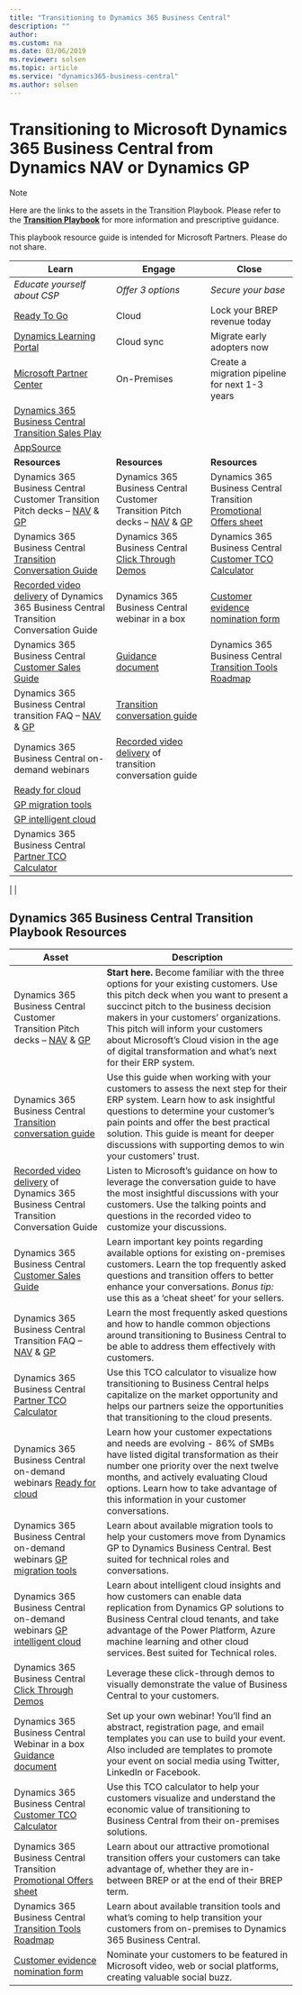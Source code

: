 ```yaml
---
title: "Transitioning to Dynamics 365 Business Central"
description: ""
author: 
ms.custom: na
ms.date: 03/06/2019
ms.reviewer: solsen
ms.topic: article
ms.service: "dynamics365-business-central"
ms.author: solsen
---
```


# Transitioning to Microsoft Dynamics 365 Business Central from Dynamics NAV or Dynamics GP

> [!NOTE]  
> Here are the links to the assets in the Transition Playbook. Please refer to the [**Transition Playbook**](https://mbs2.microsoft.com/AADSignup/Home/Index) for more information and prescriptive guidance.  

This playbook resource guide is intended for Microsoft Partners. Please do not share. 

| **Learn** | **Engage** | **Close** | 
|---------------------------|-----------------------------|--------------|
| *Educate yourself about CSP* | *Offer 3 options* | *Secure your base*
| [Ready To Go](https://docs.microsoft.com/en-us/dynamics365/business-central/dev-itpro/developer/readiness/readiness-ready-to-go?tabs=learning) | Cloud | Lock your BREP revenue today | 
| [Dynamics Learning Portal](https://nam06.safelinks.protection.outlook.com/?url=https%3A%2F%2Fmbspartner.microsoft.com%2FBC%2FTopic%2F109&data=02%7C01%7CArvind.Dutta%40microsoft.com%7Ca270ee000f9e4bf2ebb408d691490314%7C72f988bf86f141af91ab2d7cd011db47%7C1%7C0%7C636856140098808763&sdata=7bnqYv%2F7B6oBMn91AuL8Fni8c7ZN4Pp8yLxNdy3zPGg%3D&reserved=0) | Cloud sync | Migrate early adopters now | 
| [Microsoft Partner Center](https://docs.microsoft.com/en-us/partner-center/) | On-Premises | Create a migration pipeline for next 1-3 years | 
| [Dynamics 365 Business Central Transition Sales Play](https://microsoft.sharepoint.com/sites/Infopedia_G01/Pages/businessapplications.aspx) | | |
| [AppSource](https://appsource.microsoft.com/en-US/) | | | 
| **Resources** | **Resources** | **Resources** | 
| Dynamics 365 Business Central Customer Transition Pitch decks – [NAV](https://mbs.microsoft.com/Files/partner/365/SalesMarketing/NAV_ShortPitchdeckcustomer.pptx) & [GP](https://mbs.microsoft.com/Files/partner/365/SalesMarketing/GP_ShortPitchdeckcustomer.pptx) |  Dynamics 365 Business Central Customer Transition Pitch decks – [NAV](https://mbs.microsoft.com/Files/partner/365/SalesMarketing/NAV_ShortPitchdeckcustomer.pptx) & [GP](https://mbs.microsoft.com/Files/partner/365/SalesMarketing/GP_ShortPitchdeckcustomer.pptx) | Dynamics 365 Business Central Transition [Promotional Offers sheet](https://mbs.microsoft.com/Files/partner/365/SalesMarketing/QualifiedoffersheettoBC.pdf) | 
| Dynamics 365 Business Central [Transition Conversation Guide](https://mbs.microsoft.com/Files/partner/365/SalesMarketing/TransitionConversationGuide.pptx) | Dynamics 365 Business Central [Click Through Demos](https://mbs.microsoft.com/Files/partner/365/SalesMarketing/Dynamics_365_BusinessCentralPARTNERSALESPLAYBOOKwCLICKASSISTANCE.pptx) | Dynamics 365 Business Central [Customer TCO Calculator](https://mbs.microsoft.com/Files/partner/365/SalesMarketing/Dynamics365BusinessCentralCustomerMigrationModel.xlsx) | 
| [Recorded video delivery](https://mbs.microsoft.com/Files/partner/365/SalesMarketing/TransitionConversationRecording/TransitionConversationRecording.mp4) of Dynamics 365 Business Central Transition Conversation Guide | Dynamics 365 Business Central webinar in a box  | [Customer evidence nomination form](https://mbs.microsoft.com/Files/partner/365/SalesMarketing/TransitionConversationRecording/TransitionConversationRecording.mp4) | 
| Dynamics 365 Business Central [Customer Sales Guide](https://mbs.microsoft.com/Files/partner/365/SalesMarketing/TransitionSalesGuide.pptx) | [Guidance document](https://mbs.microsoft.com/Files/partner/365/SalesMarketing/Dynamics365BusinessCentralWebinarinabox.docx) | Dynamics 365 Business Central [Transition Tools Roadmap](https://mbs.microsoft.com/Files/partner/365/SalesMarketing/Migrationtoolsroadmap.pdf) |
| Dynamics 365 Business Central transition FAQ – [NAV](https://mbs.microsoft.com/Files/partner/365/SalesMarketing/NAVpartnerFAQ.docx) & [GP](https://mbs.microsoft.com/Files/partner/365/SalesMarketing/GPpartnerFAQ.docx) | [Transition conversation guide](https://mbs.microsoft.com/Files/partner/365/SalesMarketing/TransitionConversationGuide.pptx) | | 
| Dynamics 365 Business Central on-demand webinars | [Recorded video delivery](https://mbs.microsoft.com/Files/partner/365/SalesMarketing/TransitionConversationRecording/TransitionConversationRecording.mp4) of transition conversation guide | | 
| [Ready for cloud](https://msuspartner.eventbuilder.com/event?eventid=o1h8r5) | |
| [GP migration tools](https://msuspartner.eventbuilder.com/event?eventid=b3i4g0&source=InsiderEmail) | |
| [GP intelligent cloud]() | |
| Dynamics 365 Business Central [Partner TCO Calculator](https://mbs.microsoft.com/Files/partner/365/SalesMarketing/MicrosoftDynamics365BusinessCentralFinancialModel.xlsx)
|
|

## Dynamics 365 Business Central Transition Playbook Resources

| **Asset** | **Description** |  
|---------------------------|-----------------------------|
| Dynamics 365 Business Central Customer Transition Pitch decks – [NAV](https://mbs.microsoft.com/Files/partner/365/SalesMarketing/NAV_ShortPitchdeckcustomer.pptx) & [GP](https://mbs.microsoft.com/Files/partner/365/SalesMarketing/GP_ShortPitchdeckcustomer.pptx) |**Start here.** Become familiar with the three options for your existing customers. Use this pitch deck when you want to present a succinct pitch to the business decision makers in your customers’ organizations. This pitch will inform your customers about Microsoft’s Cloud vision in the age of digital transformation and what’s next for their ERP system. 
| Dynamics 365 Business Central [Transition conversation guide](https://mbs.microsoft.com/Files/partner/365/SalesMarketing/TransitionConversationGuide.pptx) | Use this guide when working with your customers to assess the next step for their ERP system. Learn how to ask insightful questions to determine your customer’s pain points and offer the best practical solution. This guide is meant for deeper discussions with supporting demos to win your customers’ trust. | 
| [Recorded video delivery]() of Dynamics 365 Business Central Transition Conversation Guide | Listen to Microsoft’s guidance on how to leverage the conversation guide to have the most insightful discussions with your customers. Use the talking points and questions in the recorded video to customize your discussions. | 
| Dynamics 365 Business Central [Customer Sales Guide](https://mbs.microsoft.com/Files/partner/365/SalesMarketing/TransitionSalesGuide.pptx) | Learn important key points regarding available options for existing on-premises customers. Learn the top frequently asked questions and transition offers to better enhance your conversations. *Bonus tip:* use this as a ‘cheat sheet’ for your sellers. |
| Dynamics 365 Business Central Transition FAQ – [NAV](https://mbs.microsoft.com/Files/partner/365/SalesMarketing/NAVpartnerFAQ.docx) & [GP](https://mbs.microsoft.com/Files/partner/365/SalesMarketing/GPpartnerFAQ.docx) | Learn the most frequently asked questions and how to handle common objections around transitioning to Business Central to be able to address them effectively with customers. | 
| Dynamics 365 Business Central [Partner TCO Calculator](https://mbs.microsoft.com/Files/partner/365/SalesMarketing/MicrosoftDynamics365BusinessCentralFinancialModel.xlsx) | Use this TCO calculator to visualize how transitioning to Business Central helps capitalize on the market opportunity and helps our partners seize the opportunities that transitioning to the cloud presents. | 
| Dynamics 365 Business Central on-demand webinars [Ready for cloud](https://msuspartner.eventbuilder.com/event?eventid=o1h8r5) | Learn how your customer expectations and needs are evolving - 86% of SMBs have listed digital transformation as their number one priority over the next twelve months, and actively evaluating Cloud options. Learn how to take advantage of this information in your customer conversations. | 
| Dynamics 365 Business Central on-demand webinars [GP migration tools](https://msuspartner.eventbuilder.com/event?eventid=b3i4g0&source=InsiderEmail) | Learn about available migration tools to help your customers move from Dynamics GP to Dynamics Business Central. Best suited for technical roles and conversations.
| Dynamics 365 Business Central on-demand webinars [GP intelligent cloud]() | Learn about intelligent cloud insights and how customers can enable data replication from Dynamics GP solutions to Business Central cloud tenants, and take advantage of the Power Platform, Azure machine learning and other cloud services. Best suited for Technical roles. 
| Dynamics 365 Business Central [Click Through Demos](https://mbs.microsoft.com/Files/partner/365/SalesMarketing/Dynamics_365_BusinessCentralPARTNERSALESPLAYBOOKwCLICKASSISTANCE.pptx) | Leverage these click-through demos to visually demonstrate the value of Business Central to your customers. | 
| Dynamics 365 Business Central Webinar in a box [Guidance document](https://mbs.microsoft.com/Files/partner/365/SalesMarketing/Dynamics365BusinessCentralWebinarinabox.docx) | Set up your own webinar! You’ll find an abstract, registration page, and email templates you can use to build your event. Also included are templates to promote your event on social media using Twitter, LinkedIn or Facebook. | 
| Dynamics 365 Business Central [Customer TCO Calculator](https://aka.ms/BCcustTCO) | Use this TCO calculator to help your customers visualize and understand the economic value of transitioning to Business Central from their on-premises solutions.  
| Dynamics 365 Business Central Transition [Promotional Offers sheet](https://mbs.microsoft.com/Files/partner/365/SalesMarketing/QualifiedoffersheettoBC.pdf) | Learn about our attractive promotional transition offers your customers can take advantage of, whether they are in-between BREP or at the end of their BREP term. |
| Dynamics 365 Business Central [Transition Tools Roadmap](https://mbs.microsoft.com/Files/partner/365/SalesMarketing/Migrationtoolsroadmap.pdf) | Learn about available transition tools and what’s coming to help transition your customers from on-premises to Dynamics 365 Business Central. | 
| [Customer evidence nomination form](https://mbs.microsoft.com/Files/partner/365/SalesMarketing/TransitionConversationRecording/TransitionConversationRecording.mp4) | Nominate your customers to be featured in Microsoft video, web or social platforms, creating valuable social buzz. | 
